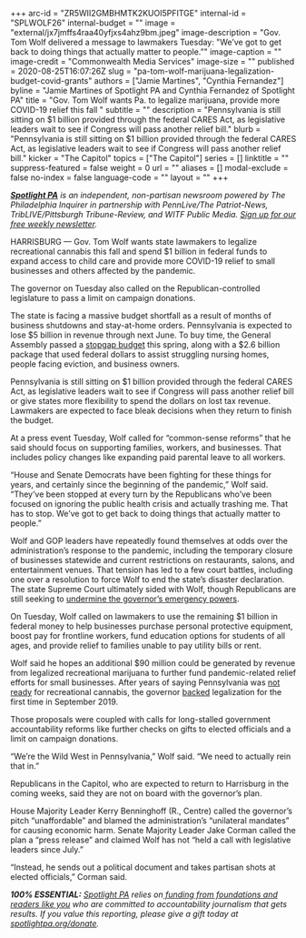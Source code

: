 +++
arc-id = "ZR5WII2GMBHMTK2KUOI5PFITGE"
internal-id = "SPLWOLF26"
internal-budget = ""
image = "external/jx7jmffs4raa40yfjxs4ahz9bm.jpeg"
image-description = "Gov. Tom Wolf delivered a message to lawmakers Tuesday: \"We’ve got to get back to doing things that actually matter to people.”"
image-caption = ""
image-credit = "Commonwealth Media Services"
image-size = ""
published = 2020-08-25T16:07:26Z
slug = "pa-tom-wolf-marijuana-legalization-budget-covid-grants"
authors = ["Jamie Martines", "Cynthia Fernandez"]
byline = "Jamie Martines of Spotlight PA and Cynthia Fernandez of Spotlight PA"
title = "Gov. Tom Wolf wants Pa. to legalize marijuana, provide more COVID-19 relief this fall  "
subtitle = ""
description = "Pennsylvania is still sitting on $1 billion provided through the federal CARES Act, as legislative leaders wait to see if Congress will pass another relief bill."
blurb = "Pennsylvania is still sitting on $1 billion provided through the federal CARES Act, as legislative leaders wait to see if Congress will pass another relief bill."
kicker = "The Capitol"
topics = ["The Capitol"]
series = []
linktitle = ""
suppress-featured = false
weight = 0
url = ""
aliases = []
modal-exclude = false
no-index = false
language-code = ""
layout = ""
+++

<a href="https://www.spotlightpa.org/"><i><b>Spotlight PA</b></i></a><i> is an independent, non-partisan newsroom powered by The Philadelphia Inquirer in partnership with PennLive/The Patriot-News, TribLIVE/Pittsburgh Tribune-Review, and WITF Public Media. </i><a href="https://www.spotlightpa.org/newsletters"><i>Sign up for our free weekly newsletter</i></a><i>.</i>

HARRISBURG — Gov. Tom Wolf wants state lawmakers to legalize recreational cannabis this fall and spend $1 billion in federal funds to expand access to child care and provide more COVID-19 relief to small businesses and others affected by the pandemic.

The governor on Tuesday also called on the Republican-controlled legislature to pass a limit on campaign donations.

The state is facing a massive budget shortfall as a result of months of business shutdowns and stay-at-home orders. Pennsylvania is expected to lose $5 billion in revenue through next June. To buy time, the General Assembly passed a <a href="https://www.spotlightpa.org/news/2020/05/pennsylvania-short-term-budget-passes-wolf/">stopgap budget</a> this spring, along with a $2.6 billion package that used federal dollars to assist struggling nursing homes, people facing eviction, and business owners.

Pennsylvania is still sitting on $1 billion provided through the federal CARES Act, as legislative leaders wait to see if Congress will pass another relief bill or give states more flexibility to spend the dollars on lost tax revenue. Lawmakers are expected to face bleak decisions when they return to finish the budget.

<script src="https://www.spotlightpa.org/embed.js" async></script><div data-spl-embed-version="1" data-spl-src="https://www.spotlightpa.org/embeds/newsletter-covid/"></div>

At a press event Tuesday, Wolf called for “common-sense reforms” that he said should focus on supporting families, workers, and businesses. That includes policy changes like expanding paid parental leave to all workers.

“House and Senate Democrats have been fighting for these things for years, and certainly since the beginning of the pandemic,” Wolf said. “They’ve been stopped at every turn by the Republicans who’ve been focused on ignoring the public health crisis and actually trashing me. That has to stop. We’ve got to get back to doing things that actually matter to people.”

Wolf and GOP leaders have repeatedly found themselves at odds over the administration’s response to the pandemic, including the temporary closure of businesses statewide and current restrictions on restaurants, salons, and entertainment venues. That tension has led to a few court battles, including one over a resolution to force Wolf to end the state’s disaster declaration. The state Supreme Court ultimately sided with Wolf, though Republicans are still seeking to <a href="https://www.spotlightpa.org/news/2020/08/pa-tom-wolf-coronavirus-emergency-powers-veto-override/" target=_blank>undermine the governor’s emergency powers</a>. 

On Tuesday, Wolf called on lawmakers to use the remaining $1 billion in federal money to help businesses purchase personal protective equipment, boost pay for frontline workers, fund education options for students of all ages, and provide relief to families unable to pay utility bills or rent.

Wolf said he hopes an additional $90 million could be generated by revenue from legalized recreational marijuana to further fund pandemic-related relief efforts for small businesses. After years of saying Pennsylvania was <a href="https://billypenn.com/2018/08/09/gov-wolf-says-pennsylvanias-not-ready-for-legal-pot-other-elected-officials-disagree/" target=_blank>not ready</a> for recreational cannabis, the governor <a href="https://www.inquirer.com/news/pennsylvania/pennsylvania-legalize-marijuana-governor-tom-wolf-20190925.html" target=_blank>backed</a> legalization for the first time in September 2019.

<script src="https://www.spotlightpa.org/embed.js" async></script><div data-spl-embed-version="1" data-spl-src="https://www.spotlightpa.org/embeds/donate/"></div>

Those proposals were coupled with calls for long-stalled government accountability reforms like further checks on gifts to elected officials and a limit on campaign donations.

“We’re the Wild West in Pennsylvania,” Wolf said. “We need to actually rein that in.”

Republicans in the Capitol, who are expected to return to Harrisburg in the coming weeks, said they are not on board with the governor’s plan.

House Majority Leader Kerry Benninghoff (R., Centre) called the governor’s pitch “unaffordable” and blamed the administration’s “unilateral mandates” for causing economic harm. Senate Majority Leader Jake Corman called the plan a “press release” and claimed Wolf has not “held a call with legislative leaders since July.”

“Instead, he sends out a political document and takes partisan shots at elected officials,” Corman said.

<i><b>100% ESSENTIAL:</b></i> <a href="https://www.spotlightpa.org/"><i>Spotlight PA</i></a><i> relies on</i><a href="https://www.spotlightpa.org/support"><i> funding from foundations and readers like you</i></a><i> who are committed to accountability journalism that gets results. If you value this reporting, please give a gift today at </i><a href="http://spotlightpa.org/donate"><i>spotlightpa.org/donate</i></a><i>.</i>
